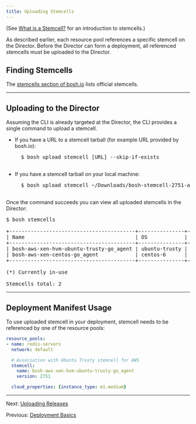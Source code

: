 ```yaml
---
title: Uploading Stemcells
---
```


(See [What is a Stemcell?](stemcell.html) for an introduction to stemcells.)

As described earlier, each resource pool references a specific stemcell on the Director. Before the Director can form a deployment, all referenced stemcells must be uploaded to the Director.

## <a id='find'></a> Finding Stemcells

The [stemcells section of bosh.io](http://bosh.io/stemcells) lists official stemcells.

---
## <a id='upload'></a> Uploading to the Director

Assuming the CLI is already targeted at the Director, the CLI provides a single command to upload a stemcell.

- If you have a URL to a stemcell tarball (for example URL provided by bosh.io):

    <pre class="terminal">
    $ bosh upload stemcell [URL] --skip-if-exists
    </pre>

- If you have a stemcell tarball on your local machine:

    <pre class="terminal">
    $ bosh upload stemcell ~/Downloads/bosh-stemcell-2751-aws-xen-hvm-ubuntu-trusty-go_agent.tgz --skip-if-exists
    </pre>

Once the command succeeds you can view all uploaded stemcells in the Director:

<pre class="terminal">
$ bosh stemcells

+-----------------------------------------+---------------+---------+--------------+
| Name                                    | OS            | Version | CID          |
+-----------------------------------------+---------------+---------+--------------+
| bosh-aws-xen-hvm-ubuntu-trusty-go_agent | ubuntu-trusty | 2751    | ami-cc27a1a4 |
| bosh-aws-xen-centos-go_agent            | centos-6      | 2710    | ami-a0a674c8 |
+-----------------------------------------+---------------+---------+--------------+

(*) Currently in-use

Stemcells total: 2
</pre>

---
## <a id='using'></a> Deployment Manifest Usage

To use uploaded stemcell in your deployment, stemcell needs to be referenced by one of the resource pools:

```yaml
resource_pools:
- name: redis-servers
  network: default

  # Association with Ubuntu Trusty stemcell for AWS
  stemcell:
    name: bosh-aws-xen-hvm-ubuntu-trusty-go_agent
    version: 2751

  cloud_properties: {instance_type: m1.medium}
```

---
Next: [Uploading Releases](uploading-releases.html)

Previous: [Deployment Basics](deployment-basics.html)
